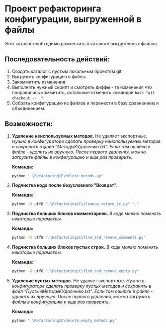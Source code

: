 # Проект рефакторинга конфигурации, выгруженной в файлы

Этот каталог необходимо разместить в каталоге выгруженных файлов.

## Последовательность действий:

1.  Создать каталог с пустым локальным проектом git.
2.  Выгрузить конфигурацию в файлы.
3.  Закоммитить изменения.
4.  Выполнять нужный скрипт и смотреть диффы - те изменения что понравились коммитить, остальные отменить командой `bash "git checkout -- ."`.
5.  Собрать конфигурацию из файлов и перенести в базу сравнением и объединением.

## Возможности:

1.  **Удаление неиспользуемых методов.** Не удаляет экспортные.
    *Нужно в конфигураторе сделать проверку неиспользуемых методов и сохранить в файл "МетодыКУдалению.txt". Если там ошибки в файле - удалить их вручную.*
    *После первого удаления, можно загрузить файлы в конфигурацию и еще раз проверить.*

    **Команда:**
    ```bash
    python ".\Refactoring1C\delete_metods.py"
    ```

2.  **Подчистка кода после безусловного "Возврат".**

    **Команда:**
    ```bash
    python -X utf8 ".\Refactoring1C\cleanup_return_1c.py" "."
    ```

3.  **Подчистка больших блоков комментариев.**
    *В коде можно поменять некоторые параметры.*

    **Команда:**
    ```bash
    python -X utf8 ".\Refactoring1C\find_and_remove_comments.py"
    ```

4.  **Подчистка больших блоков пустых строк.**
    *В коде можно поменять некоторые параметры.*

    **Команда:**
    ```bash
    python -X utf8 ".\Refactoring1C\find_and_remove_empty.py"
    ```

5.  **Удаление пустых методов.** Не удаляет экспортные.
    *Нужно в конфигураторе сделать проверку пустых методов и сохранить в файл "ПустыеМетодыКУдалению.txt". Если там ошибки в файле - удалить их вручную.*
    *После первого удаления, можно загрузить файлы в конфигурацию и еще раз проверить.*

    **Команда:**
    ```bash
    python ".\Refactoring1C\delete_empty_metods.py"
    ```
